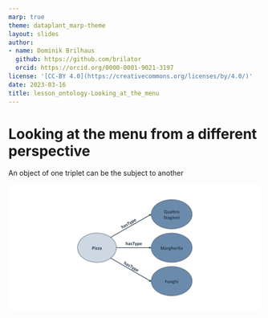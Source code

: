 ```yaml
---
marp: true
theme: dataplant_marp-theme
layout: slides
author:
- name: Dominik Brilhaus
  github: https://github.com/brilator
  orcid: https://orcid.org/0000-0001-9021-3197
license: '[CC-BY 4.0](https://creativecommons.org/licenses/by/4.0/)'
date: 2023-03-16
title: lesson_ontology-Looking_at_the_menu
---
```


# Looking at the menu from a different perspective

An object of one triplet can be the subject to another

![w:1000](./../../img/Ontologies_pizzaAnalogy_seq7.png)
